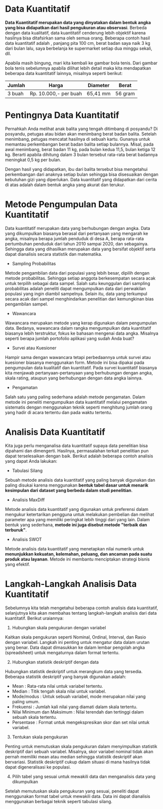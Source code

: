 # Data Kuantitatif

**Data Kuantitatif merupakan data yang dinyatakan dalam bentuk angka yang bisa didapatkan dari hasil pengukuran atau observasi**. Berbeda dengan data kualitatif, data kuantitatif cenderung lebih objektif karena hasilnya bisa ditafsirkan sama oleh semua orang. Beberapa contoh hasil data kuantitatif adalah , panjang pita 100 cm, berat badan saya naik 3 kg dari bulan lalu, saya berbelanja ke supermarket setiap dua minggu sekali, dll.

Apabila masih bingung, mari kita kembali ke gambar bola tenis. Dari gambar bola tenis sebelumnya apabila dilihat lebih detail maka kita mendapatkan beberapa data kuantitatif lainnya, misalnya seperti berikut:

Jumlah | Harga | Diameter | Berat
------ | ----- | -------- | ------ 
3 buah | Rp. 10.000,- per buah | 65,41 mm | 56 gram

# Pentingnya Data Kuantitatif

Pernahkah Anda melihat anak balita yang tengah ditimbang di posyandu? Di posyandu, petugas atau bidan akan menimbang berat badan balita. Setelah menimbang, petugas mencatat hasilnya di sebuah kartu. Gunanya untuk memantau perkembangan berat badan balita setiap bulannya. Misal, pada awal menimbang, berat badan 11 kg, pada bulan kedua 11,5, bulan ketiga 12 kg. Berarti apabila dihitung dalam 3 bulan tersebut rata-rata berat badannya meningkat 0,5 kg per bulan. 

Dengan hasil yang didapatkan, ibu dari balita tersebut bisa mengetahui perkembangan dari anaknya setiap bulan sehingga bisa disesuaikan dengan kebutuhan gizi yang diperlukan. Data kuantitatif yang didapatkan dari cerita di atas adalah dalam bentuk angka yang akurat dan terukur.

# Metode Pengumpulan Data Kuantitatif

Data kuantitatif merupakan data yang berhubungan dengan angka. Data yang dikumpulkan biasanya berasal dari pertanyaan yang mengarah ke angka, misalnya berapa jumlah penduduk di desa A, berapa rata-rata pertumbuhan penduduk dari tahun 2010 sampai 2020, dan sebagainya. Sehingga data yang dihasilkan merupakan data yang bersifat objektif serta dapat dianalisis secara statistik dan matematika.

- Sampling Probabilitas

Metode pengambilan data dari populasi yang lebih besar, dipilih dengan metode probabilitas. Sehingga setiap anggota berkesempatan secara acak untuk terpilih sebagai data sampel. Salah satu keunggulan dari sampling probabilitas adalah peneliti dapat mengumpulkan data dari perwakilan populasi yang ingin diambil sampelnya. Selain itu, data yang terkumpul secara acak dari sampel menghindarkan penelitian dari kemungkinan bias pengambilan sampel.

- Wawancara

Wawancara merupakan metode yang kerap digunakan dalam pengumpulan data. Bedanya, wawancara dalam rangka mengumpulkan data kuantitatif biasanya lebih terstruktur, fokus ke bahasan mengenai data angka. Misalnya seperti berapa jumlah portofolio aplikasi yang sudah Anda buat?

- Survei atau Kuesioner

Hampir sama dengan wawancara tetapi perbedaannya untuk survei atau kuesioner biasanya menggunakan form. Metode ini bisa dipakai pada pengumpulan data kualitatif dan kuantitatif. Pada survei kuantitatif biasanya kita menjawab pertanyaan-pertanyaan yang berhubungan dengan angka, skala rating, ataupun yang berhubungan dengan data angka lainnya.

- Pengamatan

Salah satu yang paling sederhana adalah metode pengamatan. Dalam metode ini peneliti mengumpulkan data kuantitatif melalui pengamatan sistematis dengan menggunakan teknik seperti menghitung jumlah orang yang hadir di acara tertentu dan pada waktu tertentu.

# Analisis Data Kuantitatif

Kita juga perlu menganalisa data kuantitatif supaya data penelitian bisa dipahami dan dimengerti. Hasilnya, permasalahan terkait penelitian pun dapat terselesaikan dengan baik. Berikut adalah beberapa contoh analisis yang dapat Anda lakukan:

- Tabulasi Silang

Sebuah metode analisis data kuantitatif yang paling banyak digunakan dan paling disukai karena menggunakan **bentuk tabel dasar untuk menarik kesimpulan dari dataset yang berbeda dalam studi penelitian**.

- Analisis MaxDiff

Metode analisis data kuantitatif yang digunakan untuk preferensi dalam mengukur ketertarikan pengguna untuk melakukan pembelian dan melihat parameter apa yang memiliki peringkat lebih tinggi dari yang lain. Dalam bentuk yang sederhana, **metode ini juga disebut metode "terbaik dan terburuk"**.

- Analisis SWOT

Metode analisis data kuantitatif yang menetapkan nilai numerik untuk **menunjukkan kekuatan, kelemahan, peluang, dan ancaman pada suatu produk atau layanan**. Metode ini membantu menciptakan strategi bisnis yang efektif.

# Langkah-Langkah Analisis Data Kuantitatif

Sebelumnya kita telah mengetahui beberapa contoh analisis data kuantitatif, selanjutnya kita akan membahas tentang langkah-langkah analisis dari data kuantitatif. Berikut uraiannya:

1. Hubungkan skala pengukuran dengan variabel

Kaitkan skala pengukuran seperti Nominal, Ordinal, Interval, dan Rasio dengan variabel. Langkah ini penting untuk mengatur data dalam urutan yang benar. Data dapat dimasukkan ke dalam lembar pengolah angka (spreadsheet) untuk mengaturnya dalam format tertentu.

2. Hubungkan statistik deskriptif dengan data

Hubungkan statistik deskriptif untuk merangkum data yang tersedia. Beberapa statistik deskriptif yang banyak digunakan adalah:
- Mean : Rata-rata nilai untuk variabel tertentu.
- Median : Titik tengah skala nilai untuk variabel.
- Mode/modus : Untuk sebuah variabel, mode merupakan nilai yang paling umum.
- Frekuensi : Jumlah kali nilai yang diamati dalam skala tertentu.
- Nilai Minimum dan Maksimum : Nilai terendah dan tertinggi dalam sebuah skala tertentu.
- Persentase : Format untuk mengekspresikan skor dan set nilai untuk variabel.

3. Tentukan skala pengukuran
    
Penting untuk memutuskan skala pengukuran dalam menyimpulkan statistik deskriptif dari sebuah variabel. Misalnya, skor variabel nominal tidak akan pernah memiliki mean atau median sehingga statistik deskriptif akan bervariasi. Statistik deskriptif cukup dalam situasi di mana hasilnya tidak dapat digeneralisasi ke populasi.

4. Pilih tabel yang sesuai untuk mewakili data dan menganalisis data yang dikumpulkan

Setelah memutuskan skala pengukuran yang sesuai, peneliti dapat menggunakan format tabel untuk mewakili data. Data ini dapat dianalisis menggunakan berbagai teknik seperti tabulasi silang.